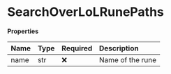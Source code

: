 # SearchOverLoLRunePaths

**Properties**

| Name | Type | Required | Description      |
| :--- | :--- | :------- | :--------------- |
| name | str  | ❌       | Name of the rune |

<!-- This file was generated by liblab | https://liblab.com/ -->

